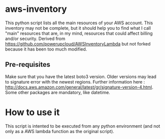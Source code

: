 # aws-inventory
This python script lists all the main resources of your AWS account. This inventory may not be complete, but it should help you to find what I call "main" resources that are, in my mind, resources that could affect billing and/or security.
Derived from https://github.com/powerupcloud/AWSInventoryLambda but not forked because it has been too much modified.
## Pre-requisites
Make sure that you have the latest boto3 version. Older versions may lead to signature error with the newest regions. Further information here : http://docs.aws.amazon.com/general/latest/gr/signature-version-4.html.
Some other packages are mandatory, like datetime.
# How to use it
This script is intented to be executed from any python environment (and not only as a AWS lambda function as the original script).
